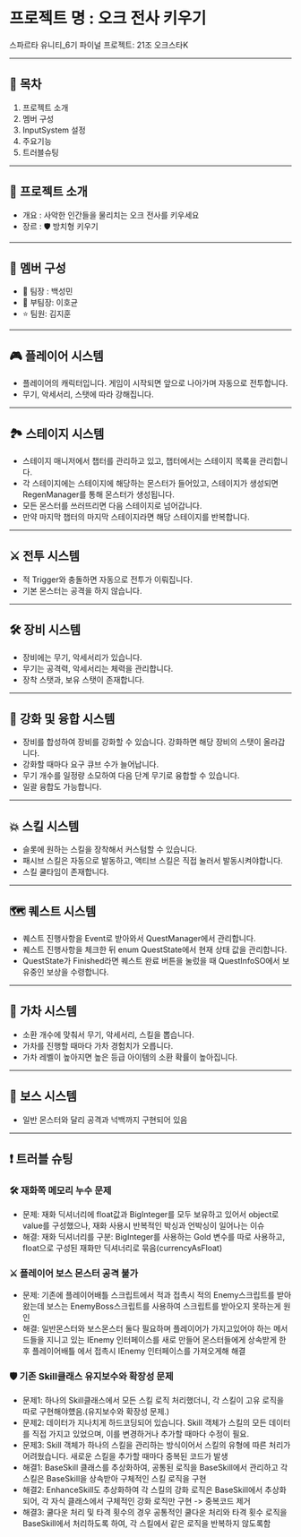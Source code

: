 #  프로젝트 명 : 오크 전사 키우기
스파르타 유니티_6기 파이널 프로젝트: 21조 오크스타K

---

## 📖 목차
1. 프로젝트 소개
2. 멤버 구성
3. InputSystem 설정
4. 주요기능
5. 트러블슈팅

---

## 🌟 프로젝트 소개 
- 개요 : 사악한 인간들을 물리치는 오크 전사를 키우세요
- 장르 : 🛡️ 방치형 키우기

---

## 👥 멤버 구성
 - 👑 팀장 : 백성민
 - 🤝 부팀장: 이호균
 - ⭐ 팀원: 김지훈

---

## 🎮 플레이어 시스템
- 플레이어의 캐릭터입니다. 게임이 시작되면 앞으로 나아가며 자동으로 전투합니다.
- 무기, 악세서리, 스탯에 따라 강해집니다.

---

## 🏞️ 스테이지 시스템
- 스테이지 매니저에서 챕터를 관리하고 있고, 챕터에서는 스테이지 목록을 관리합니다.
- 각 스테이지에는 스테이지에 해당하는 몬스터가 들어있고, 스테이지가 생성되면 RegenManager를 통해 몬스터가 생성됩니다.
- 모든 몬스터를 쓰러뜨리면 다음 스테이지로 넘어갑니다.
- 만약 마지막 챕터의 마지막 스테이지라면 해당 스테이지를 반복합니다.

---

## ⚔️ 전투 시스템
- 적 Trigger와 충돌하면 자동으로 전투가 이뤄집니다.
- 기본 몬스터는 공격을 하지 않습니다.

---

## 🛠️ 장비 시스템
- 장비에는 무기, 악세서리가 있습니다.
- 무기는 공격력, 악세서리는 체력을 관리합니다.
- 장착 스탯과, 보유 스탯이 존재합니다.

---

## 🔧 강화 및 융합 시스템
- 장비를 합성하여 장비를 강화할 수 있습니다. 강화하면 해당 장비의 스탯이 올라갑니다.
- 강화할 때마다 요구 큐브 수가 늘어납니다.
- 무기 개수를 일정량 소모하여 다음 단계 무기로 융합할 수 있습니다.
- 일괄 융합도 가능합니다.

---

## 💥 스킬 시스템
- 슬롯에 원하는 스킬을 장착해서 커스텀할 수 있습니다.
- 패시브 스킬은 자동으로 발동하고, 액티브 스킬은 직접 눌러서 발동시켜야합니다.
- 스킬 쿨타임이 존재합니다.

---

## 🗺️ 퀘스트 시스템
- 퀘스트 진행사항을 Event로 받아와서 QuestManager에서 관리합니다.
- 퀘스트 진행사항을 체크한 뒤 enum QuestState에서 현재 상태 값을 관리합니다.
- QuestState가 Finished라면 퀘스트 완료 버튼을 눌렀을 때 QuestInfoSO에서 보유중인 보상을 수령합니다.

---

## 🎲 가차 시스템
- 소환 개수에 맞춰서 무기, 악세서리, 스킬을 뽑습니다.
- 가차를 진행할 때마다 가차 경험치가 오릅니다.
- 가차 레벨이 높아지면 높은 등급 아이템의 소환 확률이 높아집니다.

---

## 🐉 보스 시스템
- 일반 몬스터와 달리 공격과 넉백까지 구현되어 있음

---

## ❗ 트러블 슈팅
### 🛠️ 재화쪽 메모리 누수 문제
- 문제: 재화 딕셔너리에 float값과 BigInteger를 모두 보유하고 있어서 object로 value를 구성했으나, 재화 사용시 반복적인 박싱과 언박싱이 일어나는 이슈
- 해결: 재화 딕셔너리를 구분: BigInteger를 사용하는 Gold 변수를 따로 사용하고, float으로 구성된 재화만 딕셔너리로 묶음(currencyAsFloat)

### ⚔️ 플레이어 보스 몬스터 공격 불가
- 문제: 기존에 플레이어배틀 스크립트에서 적과 접촉시 적의 Enemy스크립트를 받아왔는데 보스는 EnemyBoss스크립트를 사용하여
스크립트를 받아오지 못하는게 원인
- 해결:  일반몬스터와 보스몬스터 둘다 필요하며 플레이어가 가지고있어야 하는 메서드들을 지니고 있는 IEnemy 인터페이스를 새로 만들어
몬스터들에게 상속받게 한후 플레이어배틀 에서 접촉시 IEnemy 인터페이스를 가져오게해 해결

### 🛡️ 기존 Skill클래스 유지보수와 확장성 문제
- 문제1: 하나의 Skill클래스에서 모든 스킬 로직 처리했더니, 각 스킬이 고유 로직을 따로 구현해야헀음.(유지보수와 확장성 문제.)
- 문제2: 데이터가 지나치게 하드코딩되어 있습니다. Skill 객체가 스킬의 모든 데이터를 직접 가지고 있었으며, 이를 변경하거나 추가할 때마다 수정이 필요.
- 문제3: Skill 객체가 하나의 스킬을 관리하는 방식이어서 스킬의 유형에 따른 처리가 어려웠습니다. 새로운 스킬을 추가할 때마다 중복된 코드가 발생
- 해결1: BaseSkill 클래스를 추상화하여, 공통된 로직을 BaseSkill에서 관리하고 각 스킬은 BaseSkill을 상속받아 구체적인 스킬 로직을 구현
- 해결2: EnhanceSkill도 추상화하여 각 스킬의 강화 로직은 BaseSkill에서 추상화되어, 각 자식 클래스에서 구체적인 강화 로직만 구현 -> 중복코드 제거
- 해결3: 쿨다운 처리 및 타격 횟수의 경우 공통적인 쿨다운 처리와 타격 횟수 로직을 BaseSkill에서 처리하도록 하여, 각 스킬에서 같은 로직을 반복하지 않도록함
